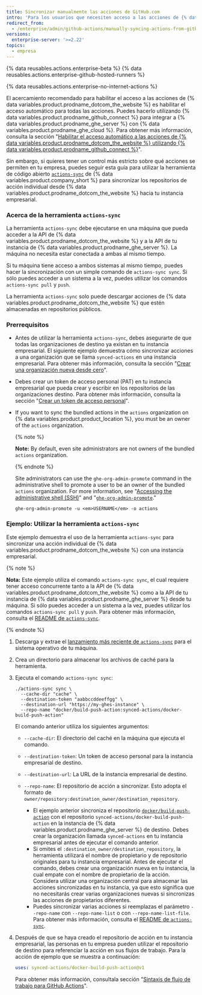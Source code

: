 ```yaml
---
title: Sincronizar manualmente las acciones de GitHub.com
intro: 'Para los usuarios que necesiten acceso a las acciones de {% data variables.product.prodname_dotcom_the_website %}, puedes sincronizar las acciones específicas a tu instancia de {% data variables.product.prodname_ghe_server %}.'
redirect_from:
  - /enterprise/admin/github-actions/manually-syncing-actions-from-githubcom
versions:
  enterprise-server: '>=2.22'
topics:
  - empresa
---
```


{% data reusables.actions.enterprise-beta %}
{% data reusables.actions.enterprise-github-hosted-runners %}

{% data reusables.actions.enterprise-no-internet-actions %}

El acercamiento recomendado para habilitar el acceso a las acciones de {% data variables.product.prodname_dotcom_the_website %} es habilitar el acceso automático para todas las acciones. Puedes hacerlo utilizando {% data variables.product.prodname_github_connect %} para integrar a {% data variables.product.prodname_ghe_server %} con {% data variables.product.prodname_ghe_cloud %}. Para obtener más información, consulta la sección "[Habilitar el acceso automático a las acciones de {% data variables.product.prodname_dotcom_the_website %} utilizando {% data variables.product.prodname_github_connect %}](/enterprise/admin/github-actions/enabling-automatic-access-to-githubcom-actions-using-github-connect)".

Sin embargo, si quieres tener un control más estricto sobre qué acciones se permiten en tu empresa, puedes seguir esta guía para utilizar la herramienta de código abierto [`actions-sync`](https://github.com/actions/actions-sync) de {% data variables.product.company_short %} para sincronizar los repositorios de acción individual desde {% data variables.product.prodname_dotcom_the_website %} hacia tu instancia empresarial.

### Acerca de la herramienta `actions-sync`

La herramienta `actions-sync` debe ejecutarse en una máquina que pueda acceder a la API de {% data variables.product.prodname_dotcom_the_website %} y a la API de tu instancia de {% data variables.product.prodname_ghe_server %}. La máquina no necesita estar conectada a ambas al mismo tiempo.

Si tu máquina tiene acceso a ambos sistemas al mismo tiempo, puedes hacer la sincronización con un simple comando de `actions-sync sync`. Si sólo puedes acceder a un sistema a la vez, puedes utilizar los comandos `actions-sync pull` y `push`.

La herramienta `actions-sync` solo puede descargar acciones de {% data variables.product.prodname_dotcom_the_website %} que estén almacenadas en repositorios públicos.

### Prerrequisitos

* Antes de utilizar la herramienta `actions-sync`, debes asegurarte de que todas las organizaciones de destino ya existan en tu instancia empresarial. El siguiente ejemplo demuestra cómo sincronizar acciones a una organización que se llama `synced-actions` en una instancia empresarial. Para obtener más información, consulta la sección "[Crear una organización nueva desde cero](/organizations/collaborating-with-groups-in-organizations/creating-a-new-organization-from-scratch)".
* Debes crear un token de acceso personal (PAT) en tu instancia empresarial que pueda crear y escribir en los repositorios de las organizaciones destino. Para obtener más información, consulta la sección "[Crear un token de acceso personal](/github/authenticating-to-github/creating-a-personal-access-token)".
* If you want to sync the bundled actions in the `actions` organization on {% data variables.product.product_location %}, you must be an owner of the `actions` organization.

  {% note %}

  **Note:** By default, even site administrators are not owners of the bundled `actions` organization.

  {% endnote %}

  Site administrators can use the `ghe-org-admin-promote` command in the administrative shell to promote a user to be an owner of the bundled `actions` organization. For more information, see "[Accessing the administrative shell (SSH)](/admin/configuration/accessing-the-administrative-shell-ssh)" and "[`ghe-org-admin-promote`](/admin/configuration/command-line-utilities#ghe-org-admin-promote)."

  ```shell
  ghe-org-admin-promote -u <em>USERNAME</em> -o actions
  ```

### Ejemplo: Utilizar la herramienta `actions-sync`

Este ejemplo demuestra el uso de la herramienta `actions-sync` para sincronizar una acción individual de {% data variables.product.prodname_dotcom_the_website %} con una instancia empresarial.

{% note %}

**Nota:** Este ejemplo utiliza el comando `actions-sync sync`, el cual requiere tener acceso concurrente tanto a la API de {% data variables.product.prodname_dotcom_the_website %} como a la API de tu instancia de {% data variables.product.prodname_ghe_server %} desde tu máquina. Si sólo puedes acceder a un sistema a la vez, puedes utilizar los comandos `actions-sync pull` y `push`. Para obtener más información, consulta el [README de `actions-sync`](https://github.com/actions/actions-sync#not-connected-instances).

{% endnote %}

1. Descarga y extrae el [lanzamiento más reciente de `actions-sync`](https://github.com/actions/actions-sync/releases) para el sistema operativo de tu máquina.
1. Crea un directorio para almacenar los archivos de caché para la herramienta.
1. Ejecuta el comando `actions-sync sync`:

   ```shell
   ./actions-sync sync \
     --cache-dir "cache" \
     --destination-token "aabbccddeeffgg" \
     --destination-url "https://my-ghes-instance" \
     --repo-name "docker/build-push-action:synced-actions/docker-build-push-action"
   ```

   El comando anterior utiliza los siguientes argumentos:

   * `--cache-dir`: El directorio del caché en la máquina que ejecuta el comando.
   * `--destination-token`: Un token de acceso personal para la instancia empresarial de destino.
   * `--destination-url`: La URL de la instancia empresarial de destino.
   * `--repo-name`: El repositorio de acción a sincronizar. Esto adopta el formato de `owner/repository:destination_owner/destination_repository`.

     * El ejemplo anterior sincroniza el repositorio [`docker/build-push-action`](https://github.com/docker/build-push-action) con el repositorio `synced-actions/docker-build-push-action` en la instancia de {% data variables.product.prodname_ghe_server %} de destino. Debes crear la organización llamada `synced-actions` en tu instancia empresarial antes de ejecutar el comando anterior.
     * Si omites el `:destination_owner/destination_repository`, la herramienta utilizará el nombre de propietario y de repositorio originales para tu instancia empresarial. Antes de ejecutar el comando, debes crear una organización nueva en tu instancia, la cual empate con el nombre de propietario de la acción. Considera utilizar una organización central para almacenar las acciones sincronizadas en tu instancia, ya que esto significa que no necesitarás crear varias organizaciones nuevas si sincronizas las acciones de propietarios diferentes.
     * Puedes sincronizar varias acciones si reemplazas el parámetro `--repo-name` con `--repo-name-list` o con `--repo-name-list-file`. Para obtener más información, consulta el [README de `actions-sync`](https://github.com/actions/actions-sync#actions-sync).
1. Después de que se haya creado el repositorio de acción en tu instancia empresarial, las personas en tu empresa pueden utilizar el repositorio de destino para referenciar la acción en sus flujos de trabajo. Para la acción de ejemplo que se muestra a continuación:

   ```yaml
   uses: synced-actions/docker-build-push-action@v1
   ```

   Para obtener más información, consultala sección "[Sintaxis de flujo de trabajo para GitHub Actions](/actions/reference/workflow-syntax-for-github-actions#jobsjob_idstepsuses)".
